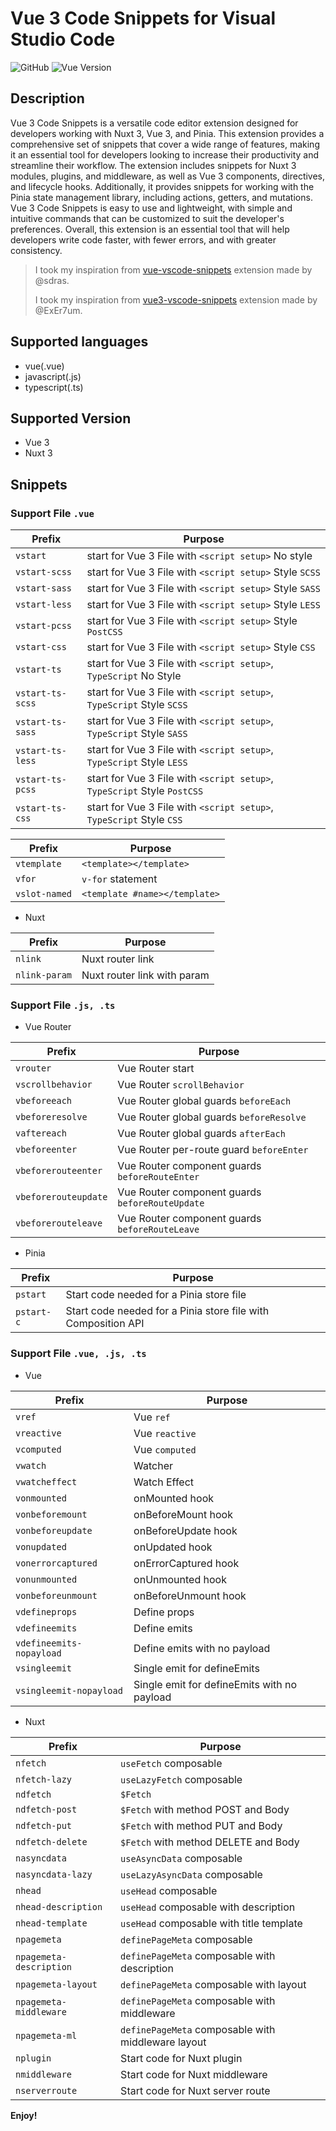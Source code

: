 # Vue 3 Code Snippets for Visual Studio Code

![GitHub](https://img.shields.io/github/license/okriiza/Vue-3-Code-Snippets)
![Vue Version](https://img.shields.io/badge/vue-3-%234FC08D?logo=vuedotjs)

## Description

Vue 3 Code Snippets is a versatile code editor extension designed for developers working with Nuxt 3, Vue 3, and Pinia. This extension provides a comprehensive set of snippets that cover a wide range of features, making it an essential tool for developers looking to increase their productivity and streamline their workflow. The extension includes snippets for Nuxt 3 modules, plugins, and middleware, as well as Vue 3 components, directives, and lifecycle hooks. Additionally, it provides snippets for working with the Pinia state management library, including actions, getters, and mutations. Vue 3 Code Snippets is easy to use and lightweight, with simple and intuitive commands that can be customized to suit the developer's preferences. Overall, this extension is an essential tool that will help developers write code faster, with fewer errors, and with greater consistency.

> I took my inspiration from [vue-vscode-snippets](https://github.com/sdras/vue-vscode-snippets) extension made by @sdras.
>
> I took my inspiration from [vue3-vscode-snippets](https://github.com/ExEr7um/vue3-vscode-snippets) extension made by @ExEr7um.

## Supported languages

- vue(.vue)
- javascript(.js)
- typescript(.ts)

## Supported Version

- Vue 3
- Nuxt 3

## Snippets

### Support File `.vue`

| Prefix           | Purpose                                                                  |
| ---------------- | ------------------------------------------------------------------------ |
| `vstart`         | start for Vue 3 File with `<script setup>` No style                      |
| `vstart-scss`    | start for Vue 3 File with `<script setup>` Style `SCSS`                  |
| `vstart-sass`    | start for Vue 3 File with `<script setup>` Style `SASS`                  |
| `vstart-less`    | start for Vue 3 File with `<script setup>` Style `LESS`                  |
| `vstart-pcss`    | start for Vue 3 File with `<script setup>` Style `PostCSS`               |
| `vstart-css`     | start for Vue 3 File with `<script setup>` Style `CSS`                   |
| `vstart-ts`      | start for Vue 3 File with `<script setup>`, `TypeScript` No Style        |
| `vstart-ts-scss` | start for Vue 3 File with `<script setup>`, `TypeScript` Style `SCSS`    |
| `vstart-ts-sass` | start for Vue 3 File with `<script setup>`, `TypeScript` Style `SASS`    |
| `vstart-ts-less` | start for Vue 3 File with `<script setup>`, `TypeScript` Style `LESS`    |
| `vstart-ts-pcss` | start for Vue 3 File with `<script setup>`, `TypeScript` Style `PostCSS` |
| `vstart-ts-css`  | start for Vue 3 File with `<script setup>`, `TypeScript` Style `CSS`     |

| Prefix        | Purpose                       |
| ------------- | ----------------------------- |
| `vtemplate`   | `<template></template>`       |
| `vfor`        | `v-for` statement             |
| `vslot-named` | `<template #name></template>` |

- Nuxt

| Prefix        | Purpose                     |
| ------------- | --------------------------- |
| `nlink`       | Nuxt router link            |
| `nlink-param` | Nuxt router link with param |

### Support File `.js, .ts`

- Vue Router

| Prefix               | Purpose                                         |
| -------------------- | ----------------------------------------------- |
| `vrouter`            | Vue Router start                                |
| `vscrollbehavior`    | Vue Router `scrollBehavior`                     |
| `vbeforeeach`        | Vue Router global guards `beforeEach`           |
| `vbeforeresolve`     | Vue Router global guards `beforeResolve`        |
| `vaftereach`         | Vue Router global guards `afterEach`            |
| `vbeforeenter`       | Vue Router per-route guard `beforeEnter`        |
| `vbeforerouteenter`  | Vue Router component guards `beforeRouteEnter`  |
| `vbeforerouteupdate` | Vue Router component guards `beforeRouteUpdate` |
| `vbeforerouteleave`  | Vue Router component guards `beforeRouteLeave`  |

- Pinia

| Prefix     | Purpose                                                       |
| ---------- | ------------------------------------------------------------- |
| `pstart`   | Start code needed for a Pinia store file                      |
| `pstart-c` | Start code needed for a Pinia store file with Composition API |

### Support File `.vue, .js, .ts`

- Vue

| Prefix                   | Purpose                                     |
| ------------------------ | ------------------------------------------- |
| `vref`                   | Vue `ref`                                   |
| `vreactive`              | Vue `reactive`                              |
| `vcomputed`              | Vue `computed`                              |
| `vwatch`                 | Watcher                                     |
| `vwatcheffect`           | Watch Effect                                |
| `vonmounted`             | onMounted hook                              |
| `vonbeforemount`         | onBeforeMount hook                          |
| `vonbeforeupdate`        | onBeforeUpdate hook                         |
| `vonupdated`             | onUpdated hook                              |
| `vonerrorcaptured`       | onErrorCaptured hook                        |
| `vonunmounted`           | onUnmounted hook                            |
| `vonbeforeunmount`       | onBeforeUnmount hook                        |
| `vdefineprops`           | Define props                                |
| `vdefineemits`           | Define emits                                |
| `vdefineemits-nopayload` | Define emits with no payload                |
| `vsingleemit`            | Single emit for defineEmits                 |
| `vsingleemit-nopayload`  | Single emit for defineEmits with no payload |

- Nuxt

| Prefix                  | Purpose                                            |
| ----------------------- | -------------------------------------------------- |
| `nfetch`                | `useFetch` composable                              |
| `nfetch-lazy`           | `useLazyFetch` composable                          |
| `ndfetch    `           | `$Fetch`                                           |
| `ndfetch-post`          | `$Fetch` with method POST and Body                 |
| `ndfetch-put`           | `$Fetch` with method PUT and Body                  |
| `ndfetch-delete`        | `$Fetch` with method DELETE and Body               |
| `nasyncdata`            | `useAsyncData` composable                          |
| `nasyncdata-lazy`       | `useLazyAsyncData` composable                      |
| `nhead`                 | `useHead` composable                               |
| `nhead-description`     | `useHead` composable with description              |
| `nhead-template`        | `useHead` composable with title template           |
| `npagemeta`             | `definePageMeta` composable                        |
| `npagemeta-description` | `definePageMeta` composable with description       |
| `npagemeta-layout`      | `definePageMeta` composable with layout            |
| `npagemeta-middleware`  | `definePageMeta` composable with middleware        |
| `npagemeta-ml`          | `definePageMeta` composable with middleware layout |
| `nplugin`               | Start code for Nuxt plugin                         |
| `nmiddleware`           | Start code for Nuxt middleware                     |
| `nserverroute`          | Start code for Nuxt server route                   |

**Enjoy!**

